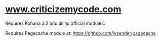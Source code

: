 # www.criticizemycode.com

Requires Kohana 3.2 and all its official modules.

Requires Pagecache module at: https://github.com/lysender/pagecache
